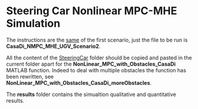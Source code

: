 # Steering Car Nonlinear MPC-MHE Simulation
The instructions are the [same](../../Scenario_n1/SteeringCar/README.md) of the first scenario, just the file to be run is **CasaDi_NMPC_MHE_UGV_Scenario2**.

All the content of the [SteeringCar](../../Scenario_n1/SteeringCar) folder should be copied and pasted in the current folder apart for the 
**NonLinear_MPC_with_Obstacles_CasaDi** MATLAB function. Indeed to deal with multiple obstacles the function has been rewritten, see 
**NonLinear_MPC_with_Obstacles_CasaDi_moreObstacles**.

The **results** folder contains the simualtion qualitative and quantitative results.